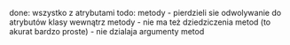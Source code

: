 done:
    wszystko z atrybutami
todo:
    metody - pierdzieli sie odwolywanie do atrybutów klasy
    wewnątrz metody
           - nie ma też dziedziczenia metod (to akurat bardzo proste)
           - nie dzialaja argumenty metod